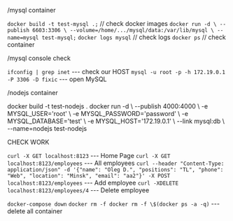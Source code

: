 /mysql container

`docker build -t test-mysql .;` // check docker images
`docker run -d \ --publish 6603:3306 \ --volume=/home/.../mysql/data:/var/lib/mysql \ --name=mysql test-mysql;`
`docker logs mysql` // check logs
`docker ps` // check container

/mysql console check

`ifconfig | grep inet` --- check our HOST
`mysql -u root -p -h 172.19.0.1 -P 3306 -D fixic` --- open MySQL

/nodejs container

docker build -t test-nodejs . docker run -d \ --publish 4000:4000 \ -e MYSQL_USER='root' \ -e MYSQL_PASSWORD='password' \ -e MYSQL_DATABASE='test' \ -e MYSQL_HOST='172.19.0.1' \ --link mysql:db \ --name=nodejs test-nodejs

CHECK WORK

`curl -X GET localhost:8123` --- Home Page
`curl -X GET localhost:8123/employees` --- All employees
`curl --header "Content-Type: application/json" -d '{"name": "Oleg D.", "positions": "TL", "phone": "Web", "location": "Minsk", "email": "aa2"}' -X POST localhost:8123/employees` --- Add employee
`curl -XDELETE localhost:8123/employees/4` --- Delete employee

`docker-compose down`
`docker rm -f docker rm -f \$(docker ps -a -q)` --- delete all container
